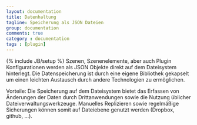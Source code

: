 ```yaml
---
layout: documentation
title: Datenhaltung
tagline: Speicherung als JSON Dateien
group: documentation
comments: true
category : documentation
tags : [plugin]
---
```

{% include JB/setup %}
Szenen, Szenenelemente, aber auch Plugin Konfigurationen werden als JSON Objekte direkt auf dem Dateisystem hinterlegt. Die
Datenspeicherung ist durch eine eigene Bibliothek gekapselt um einen leichten Austausch durch andere Technologien zu ermöglichen.

Vorteile: Die Speicherung auf dem Dateisystem bietet das Erfassen von Änderungen der Daten durch
Drittanwendungen sowie die Nutzung üblicher Dateiverwaltungswerkzeuge. Manuelles Replizieren sowie
regelmäßige Sicherungen können somit auf Dateiebene genutzt werden (Dropbox, github, ...).
